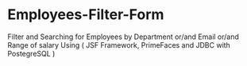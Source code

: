 # Employees-Filter-Form
Filter and Searching for Employees by Department or/and Email or/and Range of salary Using ( JSF Framework, PrimeFaces and JDBC with PostegreSQL )
